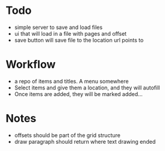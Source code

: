 # Todo
- simple server to save and load files
- ui that will load in a file with pages and offset
- save button will save file to the location url points to

# Workflow
- a repo of items and titles. A menu somewhere 
- Select items and give them a location, and they will autofill
- Once items are added, they will be marked added...

# Notes
- offsets should be part of the grid structure
- draw paragraph should return where text drawing ended
